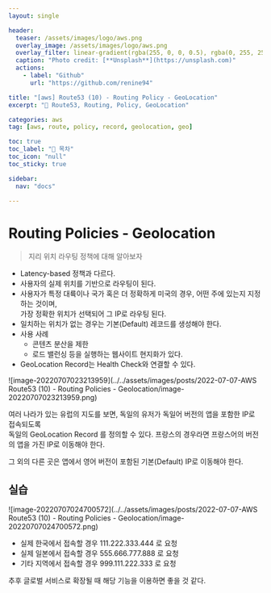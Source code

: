 ```yaml
---
layout: single

header:
  teaser: /assets/images/logo/aws.png
  overlay_image: /assets/images/logo/aws.png
  overlay_filter: linear-gradient(rgba(255, 0, 0, 0.5), rgba(0, 255, 255, 0.5))
  caption: "Photo credit: [**Unsplash**](https://unsplash.com)"
  actions:
    - label: "Github"
      url: "https://github.com/renine94"

title: "[aws] Route53 (10) - Routing Policy - GeoLocation"
excerpt: "🚀 Route53, Routing, Policy, GeoLocation"

categories: aws
tag: [aws, route, policy, record, geolocation, geo]

toc: true
toc_label: "📕 목차"
toc_icon: "null"
toc_sticky: true

sidebar:
  nav: "docs"

---
```


# Routing Policies - Geolocation

> 지리 위치 라우팅 정책에 대해 알아보자

- Latency-based 정책과 다르다.
- 사용자의 실제 위치를 기반으로 라우팅이 된다.
- 사용자가 특정 대륙이나 국가 혹은 더 정확하게 미국의 경우, 어떤 주에 있는지 지정하는 것이며,<br>가장 정확한 위치가 선택되어 그 IP로 라우팅 된다.
- 일치하는 위치가 없는 경우는 기본(Default) 레코드를 생성해야 한다.
- 사용 사례
  - 콘텐츠 분산을 제한
  - 로드 밸런싱 등을 실행하는 웹사이트 현지화가 있다.
- GeoLocation Record는 Health Check와 연결할 수 있다.



![image-20220707023213959](../../assets/images/posts/2022-07-07-AWS Route53 (10) - Routing Policies - Geolocation/image-20220707023213959.png)



여러 나라가 있는 유럽의 지도를 보면, 독일의 유저가 독일어 버전의 앱을 포함한 IP로 접속되도록<br>독일의 GeoLocation Record 를 정의할 수 있다. 프랑스의 경우라면 프랑스어의 버전의 앱을 가진 IP로 이동해야 한다.

그 외의 다른 곳은 앱에서 영어 버전이 포함된 기본(Default) IP로 이동해야 한다.



## 실습

![image-20220707024700572](../../assets/images/posts/2022-07-07-AWS Route53 (10) - Routing Policies - Geolocation/image-20220707024700572.png)



- 실제 한국에서 접속할 경우 111.222.333.444 로 요청
- 실제 일본에서 접속할 경우 555.666.777.888 로 요청
- 기타 지역에서 접속할 경우 999.111.222.333 로 요청



추후 글로벌 서비스로 확장될 때 해당 기능을 이용하면 좋을 것 같다.